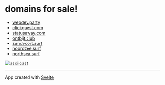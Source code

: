 # domains for sale!

- [webdev.party](http://webdev.party)
- [clickguest.com](http://clickguest.com)
- [statusaway.com](http://statusaway.com)
- [ontbijt.club](http://ontbijt.club)
- [zandvoort.surf](http://zandvoort.surf)
- [noordzee.surf](http://noordzee.surf)
- [northsea.surf](http://northsea.surf)


[![asciicast](https://asciinema.org/a/14.png)](https://asciinema.org/a/14)

---

App created with [Svelte](https://svelte.dev)
